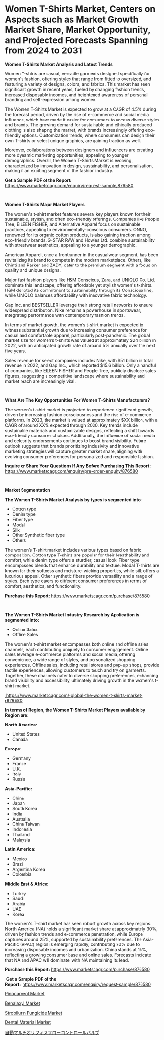 <p><h1>Women T-Shirts Market, Centers on Aspects such as Market Growth Market Share, Market Opportunity, and Projected Forecasts Spanning from 2024 to 2031</h1></p><p><strong>Women T-Shirts Market Analysis and Latest Trends</strong></p>
<p><p>Women T-shirts are casual, versatile garments designed specifically for women's fashion, offering styles that range from fitted to oversized, and featuring a variety of designs, colors, and fabrics. This market has seen significant growth in recent years, fueled by changing fashion trends, increased disposable incomes, and heightened awareness of personal branding and self-expression among women. </p><p>The Women T-Shirts Market is expected to grow at a CAGR of 4.5% during the forecast period, driven by the rise of e-commerce and social media influence, which have made it easier for consumers to access diverse styles and brands. The growing demand for sustainable and ethically produced clothing is also shaping the market, with brands increasingly offering eco-friendly options. Customization trends, where consumers can design their own T-shirts or select unique graphics, are gaining traction as well. </p><p>Moreover, collaborations between designers and influencers are creating more dynamic marketing opportunities, appealing to younger demographics. Overall, the Women T-Shirts Market is evolving, characterized by innovation in design, sustainability, and personalization, making it an exciting segment of the fashion industry.</p></p>
<p><strong>Get a Sample PDF of the Report:&nbsp;</strong> <a href="https://www.marketscagr.com/enquiry/request-sample/876580">https://www.marketscagr.com/enquiry/request-sample/876580</a></p>
<p>&nbsp;</p>
<p><strong>Women T-Shirts Major Market Players</strong></p>
<p><p>The women's t-shirt market features several key players known for their sustainable, stylish, and often eco-friendly offerings. Companies like People Tree, EILEEN FISHER, and Alternative Apparel focus on sustainable practices, appealing to environmentally-conscious consumers. ONNO, renowned for its organic cotton products, is also gaining traction among eco-friendly brands. G-STAR RAW and Howies Ltd. combine sustainability with streetwear aesthetics, appealing to a younger demographic.</p><p>American Apparel, once a frontrunner in the casualwear segment, has been revitalizing its brand to compete in the modern marketplace. Others, like Chinti and Parker and ZADY, cater to the premium segment with a focus on quality and unique designs.</p><p>Major fast fashion players like H&M Conscious, Zara, and UNIQLO Co. Ltd. dominate this landscape, offering affordable yet stylish women's t-shirts. H&M denoted its commitment to sustainability through its Conscious line, while UNIQLO balances affordability with innovative fabric technology.</p><p>Gap Inc. and BESTSELLER leverage their strong retail networks to ensure widespread distribution. Nike remains a powerhouse in sportswear, integrating performance with contemporary fashion trends.</p><p>In terms of market growth, the women’s t-shirt market is expected to witness substantial growth due to increasing consumer preference for casual and comfortable apparel, particularly post-pandemic. The global market size for women’s t-shirts was valued at approximately $24 billion in 2022, with an anticipated growth rate of around 5% annually over the next five years.</p><p>Sales revenue for select companies includes Nike, with $51 billion in total revenue in 2022, and Gap Inc., which reported $15.6 billion. Only a handful of companies, like EILEEN FISHER and People Tree, publicly disclose sales figures, suggesting a competitive landscape where sustainability and market reach are increasingly vital.</p></p>
<p>&nbsp;</p>
<p><strong>What Are The Key Opportunities For Women T-Shirts Manufacturers?</strong></p>
<p><p>The women’s t-shirt market is projected to experience significant growth, driven by increasing fashion consciousness and the rise of e-commerce platforms. In 2023, the market is valued at approximately $XX billion, with a CAGR of around XX% expected through 2030. Key trends include sustainable materials and customizable designs, reflecting a shift towards eco-friendly consumer choices. Additionally, the influence of social media and celebrity endorsements continues to boost brand visibility. Future outlook suggests that brands prioritizing inclusivity and innovative marketing strategies will capture greater market share, aligning with evolving consumer preferences for personalized and responsible fashion.</p></p>
<p><strong>Inquire or Share Your Questions If Any Before Purchasing This Report:</strong> <a href="https://www.marketscagr.com/enquiry/pre-order-enquiry/876580">https://www.marketscagr.com/enquiry/pre-order-enquiry/876580</a></p>
<p>&nbsp;</p>
<p><strong>Market Segmentation</strong></p>
<p><strong>The Women T-Shirts Market Analysis by types is segmented into:</strong></p>
<p><ul><li>Cotton type</li><li>Denim type</li><li>Fiber type</li><li>Modal</li><li>Silk</li><li>Other Synthetic fiber type</li><li>Others</li></ul></p>
<p><p>The women’s T-shirt market includes various types based on fabric composition. Cotton type T-shirts are popular for their breathability and comfort, while denim type offers a sturdier, casual look. Fiber type encompasses blends that enhance durability and texture. Modal T-shirts are known for their softness and moisture-wicking properties, while silk offers a luxurious appeal. Other synthetic fibers provide versatility and a range of styles. Each type caters to different consumer preferences in terms of comfort, aesthetics, and functionality.</p></p>
<p><strong>Purchase this Report:&nbsp;</strong><a href="https://www.marketscagr.com/purchase/876580">https://www.marketscagr.com/purchase/876580</a></p>
<p>&nbsp;</p>
<p><strong>The Women T-Shirts Market Industry Research by Application is segmented into:</strong></p>
<p><ul><li>Online Sales</li><li>Offline Sales</li></ul></p>
<p><p>The women's t-shirt market encompasses both online and offline sales channels, each contributing uniquely to consumer engagement. Online sales leverage e-commerce platforms and social media, offering convenience, a wide range of styles, and personalized shopping experiences. Offline sales, including retail stores and pop-up shops, provide tactile experiences, allowing customers to touch and try on garments. Together, these channels cater to diverse shopping preferences, enhancing brand visibility and accessibility, ultimately driving growth in the women's t-shirt market.</p></p>
<p><a href="https://www.marketscagr.com/-global-the-women-t-shirts-market-r876580">&nbsp;https://www.marketscagr.com/-global-the-women-t-shirts-market-r876580</a></p>
<p><strong>In terms of Region, the Women T-Shirts Market Players available by Region are:</strong></p>
<p>
    <p> <strong> North America: </strong>
        <ul>
            <li>United States</li>
            <li>Canada</li>
        </ul>
        </p> 
    <p> <strong> Europe: </strong>
        <ul>
            <li>Germany</li>
            <li>France</li>
            <li>U.K.</li>
            <li>Italy</li>
            <li>Russia</li>
        </ul>
        </p> 
    <p> <strong> Asia-Pacific: </strong>
        <ul>
            <li>China</li>
            <li>Japan</li>
            <li>South Korea</li>
            <li>India</li>
            <li>Australia</li>
            <li>China Taiwan</li>
            <li>Indonesia</li>
            <li>Thailand</li>
            <li>Malaysia</li>
        </ul>
        </p> 
    <p> <strong> Latin America: </strong>
        <ul>
            <li>Mexico</li>
            <li>Brazil</li>
            <li>Argentina Korea</li>
            <li>Colombia</li>
        </ul>
        </p> 
    <p> <strong> Middle East & Africa: </strong>
        <ul>
            <li>Turkey</li>
            <li>Saudi</li>
            <li>Arabia</li>
            <li>UAE</li>
            <li>Korea</li>
        </ul>
    </p>
    </p>
<p><p>The women's T-shirt market has seen robust growth across key regions. North America (NA) holds a significant market share at approximately 30%, driven by fashion trends and e-commerce penetration, while Europe captures around 25%, supported by sustainability preferences. The Asia-Pacific (APAC) region is emerging rapidly, contributing 20% due to increasing disposable incomes and urbanization. China stands at 15%, reflecting a growing consumer base and online sales. Forecasts indicate that NA and APAC will dominate, with NA maintaining its lead.</p></p>
<p><strong>Purchase this Report: </strong><a href="https://www.marketscagr.com/purchase/876580">https://www.marketscagr.com/purchase/876580</a></p>
<p>&nbsp;<strong>Get a Sample PDF of the Report:&nbsp;&nbsp;</strong><a href="https://www.marketscagr.com/enquiry/request-sample/876580">https://www.marketscagr.com/enquiry/request-sample/876580</a></p>
<p><strong></strong></p>
<p><p><a href="https://issuu.com/reportprime-2/docs/pinocarveol-market-size-2030.pptx_ca8ac0b6619418">Pinocarveol Market</a></p><p><a href="https://medium.com/@jacobwilkins67/this-report-on-benalaxyl-market-is-a-comprehensive-analysis-of-market-shares-strategies-58e754ce66e3">Benalaxyl Market</a></p><p><a href="https://medium.com/@jacobwilkins67/the-strobilurin-fungicide-market-has-experienced-impressive-growth-in-recent-years-expanding-its-b135089907da">Strobilurin Fungicide Market</a></p><p><a href="https://www.linkedin.com/pulse/dental-material-market-size-growth-industry-analysis-segmentation-iiqge?trackingId=gzyzcZgzSEe%2F%2BVvcxEnh9Q%3D%3D">Dental Material Market</a></p><p><a href="https://medium.com/@rudysimonis2023/automatic-multiple-orifice-flow-control-valve-market-%E3%81%AF-%E3%82%B3%E3%82%B9%E3%83%88%E7%AE%A1%E7%90%86%E3%81%A8%E5%8A%B9%E7%8E%87%E5%90%91%E4%B8%8A%E3%82%92%E5%84%AA%E5%85%88%E3%81%97%E3%81%BE%E3%81%99-9b90d5af03ec">自動マルチオリフィスフローコントロールバルブ</a></p></p>